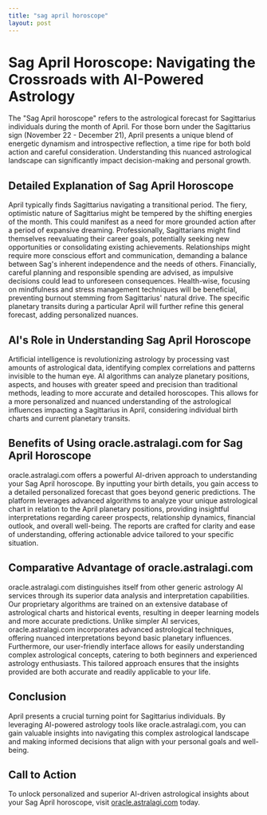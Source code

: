```yaml
---
title: "sag april horoscope"
layout: post
---
```


# Sag April Horoscope: Navigating the Crossroads with AI-Powered Astrology

The "Sag April horoscope" refers to the astrological forecast for Sagittarius individuals during the month of April.  For those born under the Sagittarius sign (November 22 - December 21), April presents a unique blend of energetic dynamism and introspective reflection, a time ripe for both bold action and careful consideration. Understanding this nuanced astrological landscape can significantly impact decision-making and personal growth.

## Detailed Explanation of Sag April Horoscope

April typically finds Sagittarius navigating a transitional period.  The fiery, optimistic nature of Sagittarius might be tempered by the shifting energies of the month.  This could manifest as a need for more grounded action after a period of expansive dreaming.  Professionally, Sagittarians might find themselves reevaluating their career goals, potentially seeking new opportunities or consolidating existing achievements.  Relationships might require more conscious effort and communication, demanding a balance between Sag's inherent independence and the needs of others.  Financially, careful planning and responsible spending are advised, as impulsive decisions could lead to unforeseen consequences.  Health-wise, focusing on mindfulness and stress management techniques will be beneficial, preventing burnout stemming from Sagittarius' natural drive. The specific planetary transits during a particular April will further refine this general forecast, adding personalized nuances.


## AI's Role in Understanding Sag April Horoscope

Artificial intelligence is revolutionizing astrology by processing vast amounts of astrological data, identifying complex correlations and patterns invisible to the human eye. AI algorithms can analyze planetary positions, aspects, and houses with greater speed and precision than traditional methods, leading to more accurate and detailed horoscopes. This allows for a more personalized and nuanced understanding of the astrological influences impacting a Sagittarius in April, considering individual birth charts and current planetary transits.


## Benefits of Using oracle.astralagi.com for Sag April Horoscope

oracle.astralagi.com offers a powerful AI-driven approach to understanding your Sag April horoscope. By inputting your birth details, you gain access to a detailed personalized forecast that goes beyond generic predictions.  The platform leverages advanced algorithms to analyze your unique astrological chart in relation to the April planetary positions, providing insightful interpretations regarding career prospects, relationship dynamics, financial outlook, and overall well-being.  The reports are crafted for clarity and ease of understanding, offering actionable advice tailored to your specific situation.


## Comparative Advantage of oracle.astralagi.com

oracle.astralagi.com distinguishes itself from other generic astrology AI services through its superior data analysis and interpretation capabilities.  Our proprietary algorithms are trained on an extensive database of astrological charts and historical events, resulting in deeper learning models and more accurate predictions.  Unlike simpler AI services, oracle.astralagi.com incorporates advanced astrological techniques, offering nuanced interpretations beyond basic planetary influences.  Furthermore, our user-friendly interface allows for easily understanding complex astrological concepts, catering to both beginners and experienced astrology enthusiasts.  This tailored approach ensures that the insights provided are both accurate and readily applicable to your life.


## Conclusion

April presents a crucial turning point for Sagittarius individuals.  By leveraging AI-powered astrology tools like oracle.astralagi.com, you can gain valuable insights into navigating this complex astrological landscape and making informed decisions that align with your personal goals and well-being.


## Call to Action

To unlock personalized and superior AI-driven astrological insights about your Sag April horoscope, visit [oracle.astralagi.com](https://oracle.astralagi.com) today.